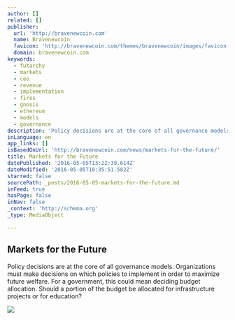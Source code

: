 ```yaml
---
author: []
related: []
publisher:
  url: 'http://bravenewcoin.com'
  name: Bravenewcoin
  favicon: 'http://bravenewcoin.com/themes/bravenewcoin/images/favicon.ico'
  domain: bravenewcoin.com
keywords:
  - futarchy
  - markets
  - ceo
  - revenue
  - implementation
  - fires
  - gnosis
  - ethereum
  - models
  - governance
description: 'Policy decisions are at the core of all governance models. Organizations must make decisions on which policies to implement in order to maximize future welfare. For a government, this could mean deciding budget allocation. Should a portion of the budget be allocated for infrastructure projects or for education?'
inLanguage: en
app_links: []
isBasedOnUrl: 'http://bravenewcoin.com/news/markets-for-the-future/'
title: Markets for the Future
datePublished: '2016-05-05T13:22:39.614Z'
dateModified: '2016-05-05T10:35:51.582Z'
starred: false
sourcePath: _posts/2016-05-05-markets-for-the-future.md
inFeed: true
hasPage: false
inNav: false
_context: 'http://schema.org'
_type: MediaObject

---
```

<article style=""><h1>Markets for the Future</h1><p>Policy decisions are at the core of all governance models. Organizations must make decisions on which policies to implement in order to maximize future welfare. For a government, this could mean deciding budget allocation. Should a portion of the budget be allocated for infrastructure projects or for education?</p><img src="http://bravenewcoin.com/assets/Uploads/_resampled/CroppedImage400400-Gnosis-Banner.jpg" /></article>